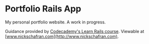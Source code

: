 Portfolio Rails App
===================

My personal portfolio website. A work in progress.

Guidance provided by [Codecademy's Learn Rails course](https://www.codecademy.com/en/courses/learn-rails).
Viewable at [www.nickschafran.com](http://www.nickschafran.com).
